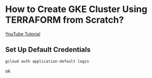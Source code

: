 # How to Create GKE Cluster Using TERRAFORM from Scratch?

[YouTube Tutorial](https://youtu.be/XTcos7s0iDo)

## Set Up Default Credentials
```bash
gcloud auth application-default login
```
ok